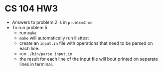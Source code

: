 # CS 104 HW3

* Answers to problem 2 is in `problem2.md`
* To run problem 5
	* run `make`
	* `make` will automatically run llisttest
	* create an `input.in` file with operations that need to be parsed on each line.
	* run `./bin/parse input.in`
	* the result for each line of the input file will bout printed on separate lines in terminal.
